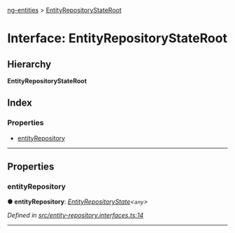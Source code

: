 [ng-entities](../README.md) > [EntityRepositoryStateRoot](../interfaces/entityrepositorystateroot.md)

# Interface: EntityRepositoryStateRoot

## Hierarchy

**EntityRepositoryStateRoot**

## Index

### Properties

* [entityRepository](entityrepositorystateroot.md#entityrepository)

---

## Properties

<a id="entityrepository"></a>

###  entityRepository

**● entityRepository**: *[EntityRepositoryState](entityrepositorystate.md)<`any`>*

*Defined in [src/entity-repository.interfaces.ts:14](https://github.com/salsita/ng-modules/blob/34a93e1/libs/ng-entities/src/entity-repository.interfaces.ts#L14)*

___

